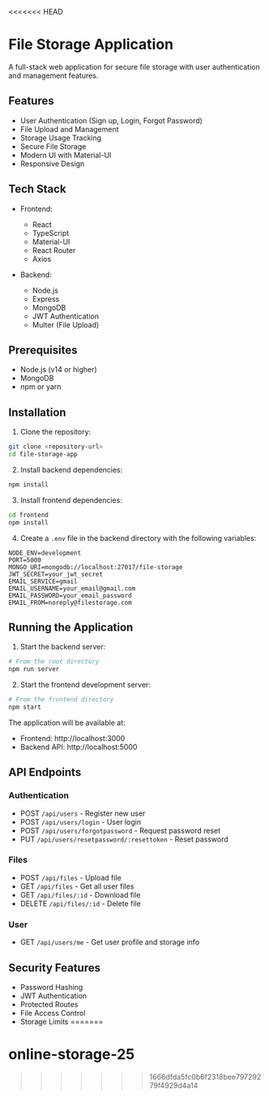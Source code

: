 <<<<<<< HEAD
# File Storage Application

A full-stack web application for secure file storage with user authentication and management features.

## Features

- User Authentication (Sign up, Login, Forgot Password)
- File Upload and Management
- Storage Usage Tracking
- Secure File Storage
- Modern UI with Material-UI
- Responsive Design

## Tech Stack

- Frontend:
  - React
  - TypeScript
  - Material-UI
  - React Router
  - Axios

- Backend:
  - Node.js
  - Express
  - MongoDB
  - JWT Authentication
  - Multer (File Upload)

## Prerequisites

- Node.js (v14 or higher)
- MongoDB
- npm or yarn

## Installation

1. Clone the repository:
```bash
git clone <repository-url>
cd file-storage-app
```

2. Install backend dependencies:
```bash
npm install
```

3. Install frontend dependencies:
```bash
cd frontend
npm install
```

4. Create a `.env` file in the backend directory with the following variables:
```
NODE_ENV=development
PORT=5000
MONGO_URI=mongodb://localhost:27017/file-storage
JWT_SECRET=your_jwt_secret
EMAIL_SERVICE=gmail
EMAIL_USERNAME=your_email@gmail.com
EMAIL_PASSWORD=your_email_password
EMAIL_FROM=noreply@filestorage.com
```

## Running the Application

1. Start the backend server:
```bash
# From the root directory
npm run server
```

2. Start the frontend development server:
```bash
# From the frontend directory
npm start
```

The application will be available at:
- Frontend: http://localhost:3000
- Backend API: http://localhost:5000

## API Endpoints

### Authentication
- POST `/api/users` - Register new user
- POST `/api/users/login` - User login
- POST `/api/users/forgotpassword` - Request password reset
- PUT `/api/users/resetpassword/:resettoken` - Reset password

### Files
- POST `/api/files` - Upload file
- GET `/api/files` - Get all user files
- GET `/api/files/:id` - Download file
- DELETE `/api/files/:id` - Delete file

### User
- GET `/api/users/me` - Get user profile and storage info

## Security Features

- Password Hashing
- JWT Authentication
- Protected Routes
- File Access Control
- Storage Limits 
=======
# online-storage-25
>>>>>>> 1666dfda5fc0b6f2318bee79729279f4929d4a14
